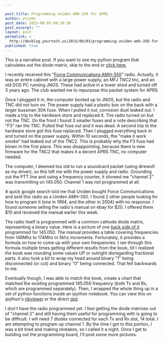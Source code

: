 ```yaml
---

post_title: Programming Uniden AMH-350 for APRS
author: ytjohn
post_date: 2015-08-03 04:30:30
post_excerpt: ""
layout: post
permalink: >
  http://devblog.yourtech.us/2015/08/03/programming-uniden-amh-350-for-aprs/
published: true
---
```

<p>This is a narrative post. If you want to see my python program that calculates out the diode matrix, skip to the end or <a href="http://nbviewer.ipython.org/gist/ytjohn/719504772237953eb28d">click here</a>,</p>
<p>I recently received this "<a href="http://i.imgur.com/mFzoKU5.jpg">Force Communications AMH-350</a>" radio. Actually, it was an entire cabinet with a large power supply, an MFJ TNC2 tnc, and an old DOS PC running JNOS. These had active in a tower shed and turned off 3 years ago. The club wanted me to repurpose this packet system for APRS.</p>
<p>Once I plugged it in, the computer booted up to JNOS, but the radio and TNC did not turn on. The power supply had a plastic box on the back with a larger bussman 30A fuse. When I pulled it out, corrosion dust leaked out. I made a trip to the hardware store and replaced it. The radio turned on but not the TNC. On the front I found 3 smaller fuses and a note describing that "F3" ran the TNC. Pulled that fuse out and it was dead. A second trip to the hardware store got this fuse replaced. Then I plugged everything back in and turned on the power supply. Within 10 seconds, the "make it work smoke" had leaked out of the TNC2. This is probably why the F3 fuse had blown in the first place. This was disappointing, because there is new firmware for the TNC2 that makes it a decent APRS TNC, no computer needed.</p>
<p>The computer, I deemed too old to run a soundcard packet (using direwolf as my driver), so this left me with the power supply and radio. Grounding out the PTT line and using a frequency counter, it showed me "channel 2" was transmitting on 145.050. Channel 1 was not programmed at all.</p>
<p>A quick google search told me that Uniden bought Force Communications and sold this radio as a Uniden AMH-350. I found 2 other people looking for how to program it (one in 1994, and the other in 2004) with no response. I found someone selling the radio's manual on ebay for $20. I offered them $10 and received the manual earlier this week.</p>
<p>The radio itself is programmed with a common cathode diode matrix, representing a binary value. Here is a picture of one <a href="https://lh3.googleusercontent.com/PU3U5GAr6WoglosW7O8Vo0x_cdAc6eTc_Zt2UHmYooda=w860-h1526-no">back side of it</a> programmed for 145.050. The manual provides a table covering frequencies from 148Mhz to 174Mhz in 5khz increments. Fortunately, it provides a formula on how to come up with your own frequencies. I ran through this formula multiple times getting different results from the book, till I realized the book was rounding some values UP or outright disregarding fractional parts. It also took a bit to wrap my head around binary "1" being disconnected (or cut) and binary "0" being connected. That felt backwards to me.</p>
<p>Eventually though, I was able to match the book, create a chart that matched the existing programmed 145.050 frequency (both Tx and Rx, which are programmed separately). Then, I wrapped the whole thing up in a set of python functions inside an ipython notebook. You can view this on ipython's <a href="http://nbviewer.ipython.org/gist/ytjohn/719504772237953eb28d">nbviewer</a> or the direct <a href="https://gist.github.com/ytjohn/719504772237953eb28d">gist</a>.</p>
<p>I don't have the radio programmed yet. I feel getting the diode matrixes out of "channel 2" and still having them useful for programming with is going to be difficult. I will need 7 diodes connected for each Tx and Rx slot, 14 total. I am attempting to program up channel 1. By the time I got to this portion, I was a bit tired and making mistakes, so I called it a night.  Once I get to building out the programming board, I'll post some more pictures.</p>
